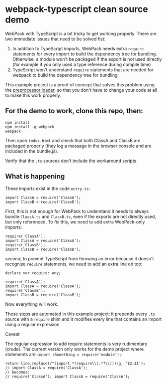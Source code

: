 # webpack-typescript clean source demo

WebPack with TypeScript is a bit tricky to get working properly. There are two immediate issues that need to be solved fist:

1. In addition to TypeScript imports, WebPack needs extra `require` statements for every import to build the dependency tree for bundling. Otherwise, a module won't be packaged if the export is not used directly (for example if you only used a type reference during compile time)
2. TypeScript won't understand `require` statements that are needed for webpack to build the dependency tree for bundling

This example project is a proof of concept that solves this problem using the [preprocessor loader](https://github.com/artificialtrends/preprocess-loader), so that you don't have to change your code at all to make this work properly.

## For the demo to work, clone this repo, then:
```
npm install
npm install -g webpack
webpack
```

Then open `index.html` and check that both ClassA and ClassB are packaged properly (they log a message in the browser console and are included in the bundle.js).

Verify that the `.ts` sources don't include the workaround scripts.

## What is happening

These imports exist in the code `entry.ts`:

```
import ClassA = require('ClassA');
import ClassB = require('ClassB');
```

*First*, this is not enough for WebPack to understand it needs to always bundle `ClassA.ts` and `ClassB.ts`, even if the exports are not directly used, but only referenced. To fix this, we need to add extra WebPack-only imports:

```
require('ClassA'); 
import ClassA = require('ClassA');
require('ClassB'); 
import ClassB = require('ClassB');
```

*second*, to prevent TypeScript from throwing an error because it doesn't recognize `require` statements, we need to add an extra line on top:

```
declare var require: any;

require('ClassA'); 
import ClassA = require('ClassA');
require('ClassB'); 
import ClassB = require('ClassB');
```

Now everything will work. 

These steps are automated in this example project: it prepends every `.ts` source with a `require` shim and it modifies every line that contains an import using a regular expression.

Caveat

The regular expression to add require statements is very rudimentary (crude). The current version only works for the demo project where statements are `import sSomething = require('module');`:

```
return line.replace(/^(import.*(require\\(.*?\\)))/g, '$2;$1');
// import ClassA = require('ClassA');
// becomes:
// require('ClassA'); import ClassA = require('ClassA');
```
